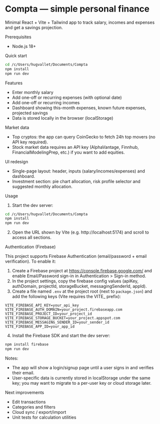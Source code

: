 # Compta — simple personal finance

Minimal React + Vite + Tailwind app to track salary, incomes and expenses and get a savings projection.

Prerequisites

- Node.js 18+

Quick start

```bash
cd /c/Users/hugvallet/Documents/Compta
npm install
npm run dev
```

Features

- Enter monthly salary
- Add one-off or recurring expenses (with optional date)
- Add one-off or recurring incomes
- Dashboard showing this-month expenses, known future expenses, projected savings
- Data is stored locally in the browser (localStorage)

Market data

- Top cryptos: the app can query CoinGecko to fetch 24h top movers (no API key required).
- Stock market data requires an API key (AlphaVantage, Finnhub, FinancialModelingPrep, etc.) if you want to add equities.

UI redesign

- Single-page layout: header, inputs (salary/incomes/expenses) and dashboard.
- Investment section: pie chart allocation, risk profile selector and suggested monthly allocation.

Usage

1. Start the dev server:

```bash
cd /c/Users/hugvallet/Documents/Compta
npm install
npm run dev
```

2. Open the URL shown by Vite (e.g. http://localhost:5174) and scroll to access all sections.

Authentication (Firebase)

This project supports Firebase Authentication (email/password + email verification). To enable it:

1. Create a Firebase project at https://console.firebase.google.com/ and enable Email/Password sign-in in Authentication > Sign-in method.
2. In the project settings, copy the firebase config values (apiKey, authDomain, projectId, storageBucket, messagingSenderId, appId).
3. Create a file named `.env` at the project root (next to `package.json`) and add the following keys (Vite requires the VITE\_ prefix):

```
VITE_FIREBASE_API_KEY=your_api_key
VITE_FIREBASE_AUTH_DOMAIN=your_project.firebaseapp.com
VITE_FIREBASE_PROJECT_ID=your_project_id
VITE_FIREBASE_STORAGE_BUCKET=your_project.appspot.com
VITE_FIREBASE_MESSAGING_SENDER_ID=your_sender_id
VITE_FIREBASE_APP_ID=your_app_id
```

4. Install the Firebase SDK and start the dev server:

```bash
npm install firebase
npm run dev
```

Notes:

- The app will show a login/signup page until a user signs in and verifies their email.
- User-specific data is currently stored in localStorage under the same key; you may want to migrate to a per-user key or cloud storage later.

Next improvements

- Edit transactions
- Categories and filters
- Cloud sync / export/import
- Unit tests for calculation utilities
